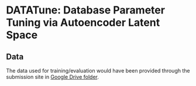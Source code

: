 # DATATune: Database Parameter Tuning via Autoencoder Latent Space

## Data

The data used for training/evaluation would have been provided through the submission site in [Google Drive folder](https://drive.google.com/drive/folders/1U6n8X-6DganvkZGgByXLt_FqSmOkdRLD?hl=ko).

